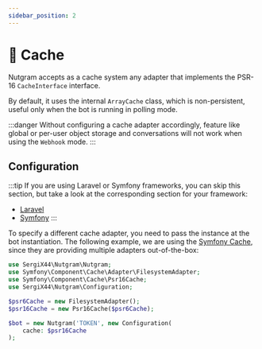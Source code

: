 ```yaml
---
sidebar_position: 2
---
```


# 💾 Cache

Nutgram accepts as a cache system any adapter that implements the PSR-16 `CacheInterface` interface.

By default, it uses the internal `ArrayCache` class, which is non-persistent, useful only when the bot is running in
polling mode.

:::danger
Without configuring a cache adapter accordingly, feature like global or per-user object storage and conversations will not work when using the `Webhook` mode.
:::

## Configuration

:::tip
If you are using Laravel or Symfony frameworks, you can skip this section, but take a look at the corresponding section
for your framework:

- [Laravel](laravel.md#cache)
- [Symfony](symfony.md#cache)
:::

To specify a different cache adapter, you need to pass the instance at the bot instantiation. The following example, we
are using the [Symfony Cache](https://symfony.com/doc/current/components/cache.html), since they are providing multiple
adapters out-of-the-box:

```php
use SergiX44\Nutgram\Nutgram;
use Symfony\Component\Cache\Adapter\FilesystemAdapter;
use Symfony\Component\Cache\Psr16Cache;
use SergiX44\Nutgram\Configuration;

$psr6Cache = new FilesystemAdapter();
$psr16Cache = new Psr16Cache($psr6Cache);

$bot = new Nutgram('TOKEN', new Configuration(
    cache: $psr16Cache
);
```